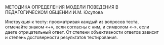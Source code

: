 МЕТОДИКА ОПРЕДЕЛЕНИЯ МОДЕЛИ ПОВЕДЕНИЯ В ПЕДАГОГИЧЕСКОМ ОБЩЕНИИ И.М. Юсупова 

Инструкция к тесту: просматривая каждый из вопросов теста, отмечайте знаком «+», если согласны с ним, и символом «–», если даете отрицательный ответ. От степени объективности ответов зависит и степень достоверности результатов тестирования.
